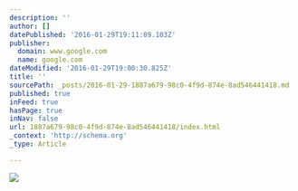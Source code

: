 ```yaml
---
description: ''
author: []
datePublished: '2016-01-29T19:11:09.103Z'
publisher:
  domain: www.google.com
  name: google.com
dateModified: '2016-01-29T19:00:30.825Z'
title: ''
sourcePath: _posts/2016-01-29-1887a679-98c0-4f9d-874e-8ad546441418.md
published: true
inFeed: true
hasPage: true
inNav: false
url: 1887a679-98c0-4f9d-874e-8ad546441418/index.html
_context: 'http://schema.org'
_type: Article

---
```

![](https://4.bp.blogspot.com/-a2TnB-b9gfg/U_gdpPvrZII/AAAAAAABJU0/9pna-qrkYF4/s0/Caernarfon%2BCastle.jpg)